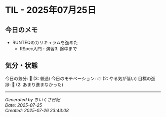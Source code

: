 # TIL - 2025年07月25日

## 今日のメモ
 - RUNTEQのカリキュラムを進めた
	 - RSpec入門・演習3. 途中まで

## 気分・状態
今日の気分: 🙂 (3: 普通)
今日のモチベーション: ☁ (2: やる気が低い)
目標の進捗: 🌰 (2: あまり進まなかった)

---
*Generated by ちいくさ日記*  
*Date: 2025-07-25*  
*Created: 2025-07-26 23:43:08*
